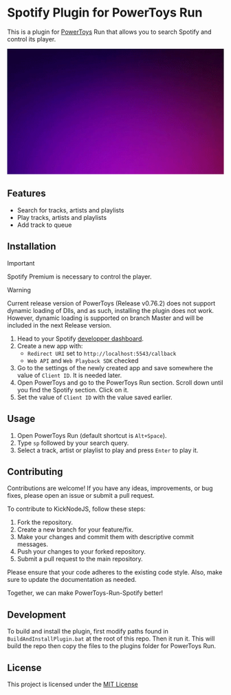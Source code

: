 # Spotify Plugin for PowerToys Run

This is a plugin for [PowerToys](https://github.com/microsoft/PowerToys) Run that allows you to search Spotify and control its player.

<p align="center">
    <img src="./demo.gif" width="760" />
</p>

## Features

- Search for tracks, artists and playlists
- Play tracks, artists and playlists
- Add track to queue

## Installation

> [!IMPORTANT]
> Spotify Premium is necessary to control the player.

> [!WARNING]
> Current release version of PowerToys (Release v0.76.2) does not support dynamic loading of Dlls, and as such, installing the plugin does not work. However, dynamic loading is supported on branch Master and will be included in the next Release version.

1. Head to your Spotify [developper dashboard](https://developer.spotify.com/).
2. Create a new app with:
    - `Redirect URI` set to `http://localhost:5543/callback`
    - `Web API` and `Web Playback SDK` checked
3. Go to the settings of the newly created app and save somewhere the value of `Client ID`. It is needed later.
4. Open PowerToys and go to the PowerToys Run section. Scroll down until you find the Spotify section. Click on it.
5. Set the value of `Client ID` with the value saved earlier.

## Usage

1. Open PowerToys Run (default shortcut is ```Alt+Space```).
2. Type ```sp``` followed by your search query.
3. Select a track, artist or playlist to play and press ```Enter``` to play it.

## Contributing

Contributions are welcome! If you have any ideas, improvements, or bug fixes, please open an issue or submit a pull request.

To contribute to KickNodeJS, follow these steps:

1. Fork the repository.
2. Create a new branch for your feature/fix.
3. Make your changes and commit them with descriptive commit messages.
4. Push your changes to your forked repository.
5. Submit a pull request to the main repository.

Please ensure that your code adheres to the existing code style. Also, make sure to update the documentation as needed.

Together, we can make PowerToys-Run-Spotify better!

## Development

To build and install the plugin, first modify paths found in `BuildAndInstallPlugin.bat` at the root of this repo. Then it run it. This will build the repo then copy the files to the plugins folder for PowerToys Run.

## License
This project is licensed under the [MIT License](LICENSE)